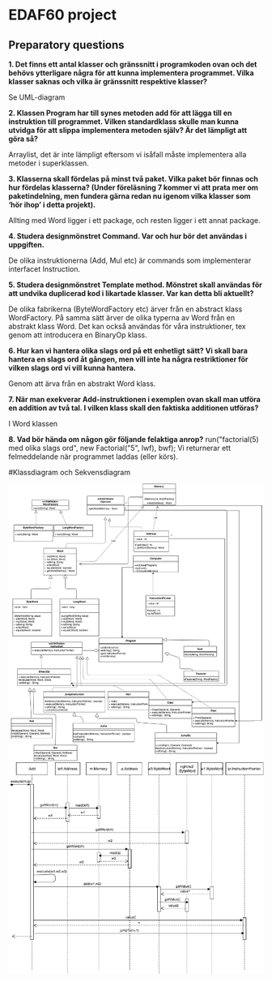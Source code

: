 # EDAF60 project
## Preparatory questions
**1. Det finns ett antal klasser och gränssnitt i programkoden ovan och det behövs ytterligare några för att kunna implementera programmet. Vilka klasser saknas och vilka är gränssnitt respektive klasser?**

Se UML-diagram

**2. Klassen Program har till synes metoden add för att lägga till en instruktion till programmet. Vilken standardklass skulle man kunna utvidga för att slippa implementera metoden själv? Är det lämpligt att göra så?**

Arraylist, det är inte lämpligt eftersom vi isåfall måste implementera alla metoder i superklassen.

**3. Klasserna skall fördelas på minst två paket. Vilka paket bör finnas och hur fördelas klasserna? (Under föreläsning 7 kommer vi att prata mer om paketindelning, men fundera gärna redan nu igenom vilka klasser som ‘hör ihop’ i detta projekt).**

Allting med Word ligger i ett package, och resten ligger i ett annat package.

**4. Studera designmönstret Command. Var och hur bör det användas i uppgiften.**

De olika instruktionerna (Add, Mul etc) är commands som implementerar interfacet Instruction.

**5. Studera designmönstret Template method. Mönstret skall användas för att undvika duplicerad kod i likartade klasser. Var kan detta bli aktuellt?**

De olika fabrikerna (ByteWordFactory etc) ärver från en abstract klass WordFactory. På samma sätt ärver de
olika typerna av Word från en abstrakt klass Word. Det kan också användas för våra instruktioner, tex genom att
introducera en BinaryOp klass.

**6. Hur kan vi hantera olika slags ord på ett enhetligt sätt? Vi skall bara hantera en slags ord åt gången, men vill inte ha några restriktioner för vilken slags ord vi vill kunna hantera.**

Genom att ärva från en abstrakt Word klass.

**7. När man exekverar Add-instruktionen i exemplen ovan skall man utföra en addition av två tal. I vilken klass skall den faktiska additionen utföras?**

I Word klassen

**8. Vad bör hända om någon gör följande felaktiga anrop?**
run("factorial(5) med olika slags ord", new Factorial("5", lwf), bwf);
Vi returnerar ett felmeddelande när programmet laddas (eller körs).

#Klassdiagram och Sekvensdiagram

![GUI](UML.png)
![GUImenu](SekvensdiagramComputer4.png)
